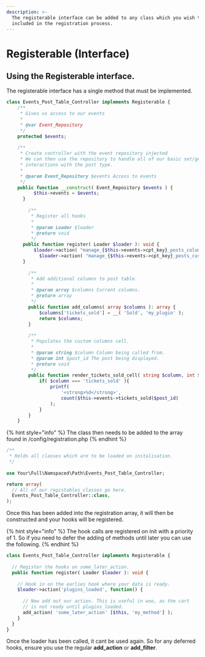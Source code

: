 ```yaml
---
description: >-
  The registerable interface can be added to any class which you wish to be
  included in the registration process.
---
```


# Registerable \(Interface\)

## Using the Registerable interface.

The registerable interface has a single method that must be implemented.

```php
class Events_Post_Table_Controller implements Registerable {
    /**
     * Gives us access to our events
     *
     * @var Event_Repository
     */
    protected $events;
    
    /**
     * Create controller with the event repository injected
     * We can then use the repository to handle all of our basic set/get
     * interactions with the post type.
     * 
     * @param Event_Repository $events Access to events
     */
    public function __construct( Event_Repository $events ) {
		  $this->events = $events;
	  }
	
		/**
		 * Register all hooks
		 *
		 * @param Loader $loader
		 * @return void
		 */
	  public function register( Loader $loader ): void {
		  $loader->action( "manage_{$this->events->cpt_key}_posts_columns", [$this, 'add_columns'] );
			$loader->action( "manage_{$this->events->cpt_key}_posts_custom_column", [$this, 'render_tickets_sold_cell'], 10, 2 );
	  }
	
		/**
		 * Add additional columns to post table.
		 *
		 * @param array $columns Current columns.
		 * @return array
		 */
		public function add_columns( array $columns ): array {
			$columns['tickets_sold'] = __( 'Sold', 'my_plugin' );
			return $columns;
		}
		
		/**
		 * Populates the custom columns cell.
		 *
		 * @param string $column Column being called from.
		 * @param int $post_id The post being displayed.
		 * @return void
		 */
		public function render_tickets_sold_cell( string $column, int $post_id ): void {
			if( $column === 'tickets_sold' ){
				printf(
					'<strong>%d</strong>',
					count($this->events->tickets_sold($post_id)
				);
			}
		}
	}
```

{% hint style="info" %}
 The class then needs to be added to the array found in /config/registration.php 
{% endhint %}

```php
/**
 * Holds all classes which are to be loaded on initalisation.
 */
 
use Your\Full\Namspaced\Path\Events_Post_Table_Controller;

return array(
  // All of our registables classes go here.
  Events_Post_Table_Controller::class,
);
```

Once this has been added into the registration array, it will then be constructed and your hooks will be registered.

{% hint style="info" %}
The hook calls are registered on init with a priority of 1. So if you need to defer the adding of methods until later you can use the following.
{% endhint %}

```php
class Events_Post_Table_Controller implements Registerable {
  
  // Register the hooks on some_later_action.
  public function register( Loader $loader ): void {
  
    // Hook in on the earlies hook where your data is ready.
    $loader->action('plugins_loaded', function() {
      
      // Now add out our action. This is useful in woo, as the cart
      // is not ready until plugins_loaded.
      add_action( 'some_later_action' [$this, 'my_method'] );
    }
  }
}
```

Once the loader has been called, it cant be used again. So for any deferred hooks, ensure you use the regular **add\_action** or **add\_filter**.

